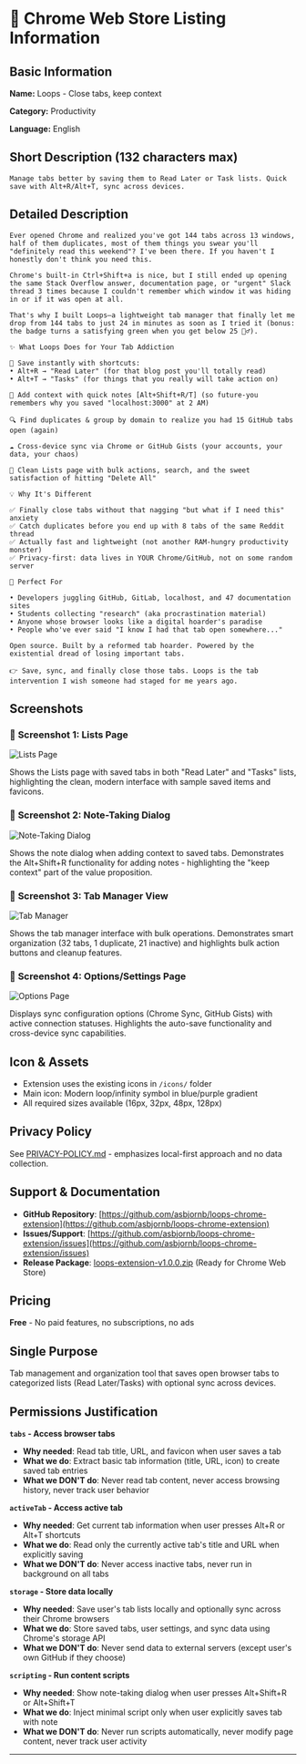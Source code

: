 # 🚀 Chrome Web Store Listing Information

## Basic Information

**Name:** Loops - Close tabs, keep context

**Category:** Productivity

**Language:** English

## Short Description (132 characters max)

```
Manage tabs better by saving them to Read Later or Task lists. Quick save with Alt+R/Alt+T, sync across devices.
```

## Detailed Description

```
Ever opened Chrome and realized you've got 144 tabs across 13 windows, half of them duplicates, most of them things you swear you'll "definitely read this weekend"? I've been there. If you haven't I honestly don't think you need this.

Chrome's built-in Ctrl+Shift+a is nice, but I still ended up opening the same Stack Overflow answer, documentation page, or "urgent" Slack thread 3 times because I couldn't remember which window it was hiding in or if it was open at all.

That's why I built Loops—a lightweight tab manager that finally let me drop from 144 tabs to just 24 in minutes as soon as I tried it (bonus: the badge turns a satisfying green when you get below 25 🧘‍♂️).

✨ What Loops Does for Your Tab Addiction

💾 Save instantly with shortcuts:
• Alt+R → "Read Later" (for that blog post you'll totally read)
• Alt+T → "Tasks" (for things that you really will take action on)

📝 Add context with quick notes [Alt+Shift+R/T] (so future-you remembers why you saved "localhost:3000" at 2 AM)

🔍 Find duplicates & group by domain to realize you had 15 GitHub tabs open (again)

☁️ Cross-device sync via Chrome or GitHub Gists (your accounts, your data, your chaos)

🧹 Clean Lists page with bulk actions, search, and the sweet satisfaction of hitting "Delete All"

💡 Why It's Different

✅ Finally close tabs without that nagging "but what if I need this" anxiety
✅ Catch duplicates before you end up with 8 tabs of the same Reddit thread
✅ Actually fast and lightweight (not another RAM-hungry productivity monster)
✅ Privacy-first: data lives in YOUR Chrome/GitHub, not on some random server

🚀 Perfect For

• Developers juggling GitHub, GitLab, localhost, and 47 documentation sites
• Students collecting "research" (aka procrastination material)
• Anyone whose browser looks like a digital hoarder's paradise
• People who've ever said "I know I had that tab open somewhere..."

Open source. Built by a reformed tab hoarder. Powered by the existential dread of losing important tabs.

👉 Save, sync, and finally close those tabs. Loops is the tab intervention I wish someone had staged for me years ago.
```

## Screenshots

### 📸 **Screenshot 1: Lists Page**

![Lists Page](screenshots/screenshot_dashboard.png)

Shows the Lists page with saved tabs in both "Read Later" and "Tasks" lists, highlighting the clean, modern interface with sample saved items and favicons.

### 📸 **Screenshot 2: Note-Taking Dialog**

![Note-Taking Dialog](screenshots/alt_shift_r_adds_note_with_url.png)

Shows the note dialog when adding context to saved tabs. Demonstrates the Alt+Shift+R functionality for adding notes - highlighting the "keep context" part of the value proposition.

### 📸 **Screenshot 3: Tab Manager View**

![Tab Manager](screenshots/tab_manager.png)

Shows the tab manager interface with bulk operations. Demonstrates smart organization (32 tabs, 1 duplicate, 21 inactive) and highlights bulk action buttons and cleanup features.

### 📸 **Screenshot 4: Options/Settings Page**

![Options Page](screenshots/options_page.png)

Displays sync configuration options (Chrome Sync, GitHub Gists) with active connection statuses. Highlights the auto-save functionality and cross-device sync capabilities.

## Icon & Assets

- Extension uses the existing icons in `/icons/` folder
- Main icon: Modern loop/infinity symbol in blue/purple gradient
- All required sizes available (16px, 32px, 48px, 128px)

## Privacy Policy

See [PRIVACY-POLICY.md](PRIVACY-POLICY.md) - emphasizes local-first approach and no data collection.

## Support & Documentation

- **GitHub Repository**: [https://github.com/asbjornb/loops-chrome-extension](https://github.com/asbjornb/loops-chrome-extension)
- **Issues/Support**: [https://github.com/asbjornb/loops-chrome-extension/issues](https://github.com/asbjornb/loops-chrome-extension/issues)
- **Release Package**: [loops-extension-v1.0.0.zip](loops-extension-v1.0.0.zip) (Ready for Chrome Web Store)

## Pricing

**Free** - No paid features, no subscriptions, no ads

## Single Purpose

Tab management and organization tool that saves open browser tabs to categorized lists (Read Later/Tasks) with optional sync across devices.

## Permissions Justification

**`tabs` - Access browser tabs**

- **Why needed**: Read tab title, URL, and favicon when user saves a tab
- **What we do**: Extract basic tab information (title, URL, icon) to create saved tab entries
- **What we DON'T do**: Never read tab content, never access browsing history, never track user behavior

**`activeTab` - Access active tab**

- **Why needed**: Get current tab information when user presses Alt+R or Alt+T shortcuts
- **What we do**: Read only the currently active tab's title and URL when explicitly saving
- **What we DON'T do**: Never access inactive tabs, never run in background on all tabs

**`storage` - Store data locally**

- **Why needed**: Save user's tab lists locally and optionally sync across their Chrome browsers
- **What we do**: Store saved tabs, user settings, and sync data using Chrome's storage API
- **What we DON'T do**: Never send data to external servers (except user's own GitHub if they choose)

**`scripting` - Run content scripts**

- **Why needed**: Show note-taking dialog when user presses Alt+Shift+R or Alt+Shift+T
- **What we do**: Inject minimal script only when user explicitly saves tab with note
- **What we DON'T do**: Never run scripts automatically, never modify page content, never track user activity

---
